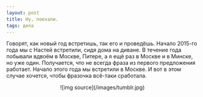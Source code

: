```yaml
---
layout: post
title: Ну, поехали.
tags: дела
---
```


Говорят, как новый год встретишь, так его и проведёшь. Начало 2015-го года мы с Настей встретили, сидя дома на диване. В течение года побывали вдвоём в Москве, Питере, а я ещё раз в Москве и в Минске, но уже один. Получается, что не всегда фраза из первого предложения работает. Начало этого года мы встретили в Москве. И вот в этом случае хочется, чтобы фразочка всё-таки сработала.
<div style="text-align: center">![img source](/images/tumblr.jpg)
</div>

